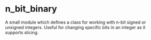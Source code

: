# n_bit_binary

A small module which defines a class for working with n-bit signed or unsigned integers. 
Useful for changing specific bits in an integer as it supports slicing.
